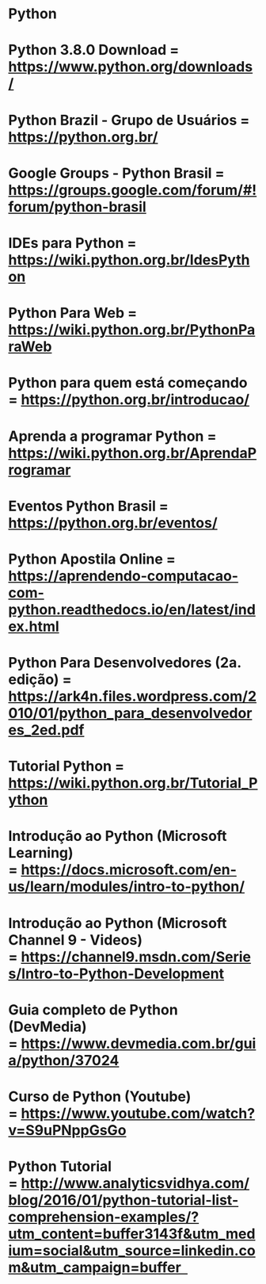 
# 
# Python
#
# Python 3.8.0 Download = https://www.python.org/downloads/
#
# Python Brazil - Grupo de Usuários = https://python.org.br/
#
# Google Groups - Python Brasil = https://groups.google.com/forum/#!forum/python-brasil
#
# IDEs para Python = https://wiki.python.org.br/IdesPython
#
# Python Para Web = https://wiki.python.org.br/PythonParaWeb
#
# Python para quem está começando = https://python.org.br/introducao/
# 
# Aprenda a programar Python = https://wiki.python.org.br/AprendaProgramar
#
# Eventos Python Brasil = https://python.org.br/eventos/
#
# Python Apostila Online = https://aprendendo-computacao-com-python.readthedocs.io/en/latest/index.html
# 
# Python Para Desenvolvedores (2a. edição) = https://ark4n.files.wordpress.com/2010/01/python_para_desenvolvedores_2ed.pdf
#
# Tutorial Python = https://wiki.python.org.br/Tutorial_Python
#
# Introdução ao Python (Microsoft Learning) = https://docs.microsoft.com/en-us/learn/modules/intro-to-python/
#
# Introdução ao Python (Microsoft Channel 9 - Videos) = https://channel9.msdn.com/Series/Intro-to-Python-Development
# 
# Guia completo de Python (DevMedia) = https://www.devmedia.com.br/guia/python/37024
#
# Curso de Python (Youtube) = https://www.youtube.com/watch?v=S9uPNppGsGo
#
# Python Tutorial = http://www.analyticsvidhya.com/blog/2016/01/python-tutorial-list-comprehension-examples/?utm_content=buffer3143f&utm_medium=social&utm_source=linkedin.com&utm_campaign=buffer  
#


